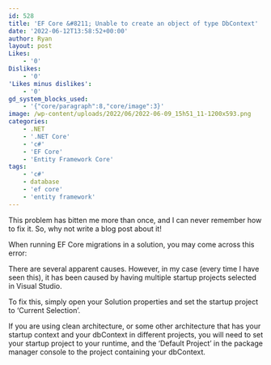```yaml
---
id: 528
title: 'EF Core &#8211; Unable to create an object of type DbContext'
date: '2022-06-12T13:58:52+00:00'
author: Ryan
layout: post
Likes:
    - '0'
Dislikes:
    - '0'
'Likes minus dislikes':
    - '0'
gd_system_blocks_used:
    - '{"core/paragraph":8,"core/image":3}'
image: /wp-content/uploads/2022/06/2022-06-09_15h51_11-1200x593.png
categories:
    - .NET
    - '.NET Core'
    - 'c#'
    - 'EF Core'
    - 'Entity Framework Core'
tags:
    - 'c#'
    - database
    - 'ef core'
    - 'entity framework'
---
```


This problem has bitten me more than once, and I can never remember how to fix it. So, why not write a blog post about it!

When running EF Core migrations in a solution, you may come across this error:

[](https://rnemeth90.github.io/wp-content/uploads/2022/06/image-1-1024x142.png)

There are several apparent causes. However, in my case (every time I have seen this), it has been caused by having multiple startup projects selected in Visual Studio.

To fix this, simply open your Solution properties and set the startup project to ‘Current Selection’.

[](https://rnemeth90.github.io/wp-content/uploads/2022/06/image-2.png)

If you are using clean architecture, or some other architecture that has your startup context and your dbContext in different projects, you will need to set your startup project to your runtime, and the ‘Default Project’ in the package manager console to the project containing your dbContext.

[](https://rnemeth90.github.io/wp-content/uploads/2022/06/image-3-1024x493.png)